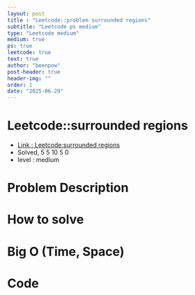 ```yaml
---
layout: post
title : "Leetcode::problem surrounded regions"
subtitle: "Leetcode ps medium"
type: "Leetcode medium"
medium: true
ps: true
leetcode: true
text: true
author: "beenpow"
post-header: true
header-img: ""
order: 1
date: "2025-06-29"
---
```


# Leetcode::surrounded regions
- [Link : Leetcode:surrounded regions]()
- Solved, 5 5 10 5 0
- level : medium
# Problem Description

# How to solve


# Big O (Time, Space)

# Code

```cpp

```